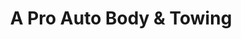 ---
title: "A Pro Auto Body & Towing"
url: /spokane/a-pro-auto-body-und-towing/
shop: Autowerkstatt
---